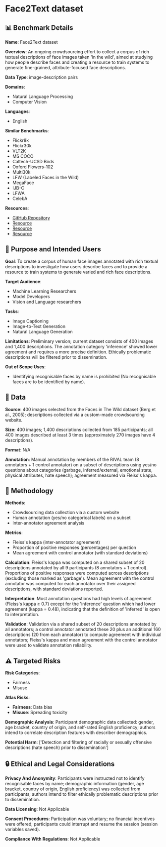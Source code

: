 # Face2Text dataset

## 📊 Benchmark Details

**Name**: Face2Text dataset

**Overview**: An ongoing crowdsourcing effort to collect a corpus of rich textual descriptions of face images taken 'in the wild', aimed at studying how people describe faces and creating a resource to train systems to generate fine-grained, attribute-focused face descriptions.

**Data Type**: image-description pairs

**Domains**:
- Natural Language Processing
- Computer Vision

**Languages**:
- English

**Similar Benchmarks**:
- Flickr8k
- Flickr30k
- VLT2K
- MS COCO
- Caltech-UCSD Birds
- Oxford Flowers-102
- Multi30k
- LFW (Labeled Faces in the Wild)
- MegaFace
- IJB-C
- LFWA
- CelebA

**Resources**:
- [GitHub Repository](https://github.com/mtanti/face2text-dataset/)
- [Resource](http://tamaraberg.com/faceDataset/)
- [Resource](http://rival.research.um.edu.mt/facedesc/)
- [Resource](https://arxiv.org/abs/1803.03827v2)

## 🎯 Purpose and Intended Users

**Goal**: To create a corpus of human face images annotated with rich textual descriptions to investigate how users describe faces and to provide a resource to train systems to generate varied and rich face descriptions.

**Target Audience**:
- Machine Learning Researchers
- Model Developers
- Vision and Language researchers

**Tasks**:
- Image Captioning
- Image-to-Text Generation
- Natural Language Generation

**Limitations**: Preliminary version; current dataset consists of 400 images and 1,400 descriptions. The annotation category 'inference' showed lower agreement and requires a more precise definition. Ethically problematic descriptions will be filtered prior to dissemination.

**Out of Scope Uses**:
- Identifying recognisable faces by name is prohibited (No recognisable faces are to be identified by name).

## 💾 Data

**Source**: 400 images selected from the Faces in The Wild dataset (Berg et al., 2005); descriptions collected via a custom-made crowdsourcing website.

**Size**: 400 images; 1,400 descriptions collected from 185 participants; all 400 images described at least 3 times (approximately 270 images have 4 descriptions).

**Format**: N/A

**Annotation**: Manual annotation by members of the RIVAL team (8 annotators + 1 control annotator) on a subset of descriptions using yes/no questions about categories (garbage, inferred/external, emotional state, physical attributes, hate speech); agreement measured via Fleiss's kappa.

## 🔬 Methodology

**Methods**:
- Crowdsourcing data collection via a custom website
- Human annotation (yes/no categorical labels) on a subset
- Inter-annotator agreement analysis

**Metrics**:
- Fleiss's kappa (inter-annotator agreement)
- Proportion of positive responses (percentages) per question
- Mean agreement with control annotator (with standard deviations)

**Calculation**: Fleiss's kappa was computed on a shared subset of 20 descriptions annotated by all 9 participants (8 annotators + 1 control). Proportions of positive responses were computed across descriptions (excluding those marked as 'garbage'). Mean agreement with the control annotator was computed for each annotator over their assigned descriptions, with standard deviations reported.

**Interpretation**: Most annotation questions had high levels of agreement (Fleiss's kappa ≥ 0.7) except for the 'inference' question which had lower agreement (kappa = 0.48), indicating that the definition of 'inferred' is open to interpretation.

**Validation**: Validation via a shared subset of 20 descriptions annotated by all annotators; a control annotator annotated these 20 plus an additional 160 descriptions (20 from each annotator) to compute agreement with individual annotators; Fleiss's kappa and mean agreement with the control annotator were used to validate annotation reliability.

## ⚠️ Targeted Risks

**Risk Categories**:
- Fairness
- Misuse

**Atlas Risks**:
- **Fairness**: Data bias
- **Misuse**: Spreading toxicity

**Demographic Analysis**: Participant demographic data collected: gender, age bracket, country of origin, and self-rated English proficiency; authors intend to correlate description features with describer demographics.

**Potential Harm**: ['Detection and filtering of racially or sexually offensive descriptions (hate speech) prior to dissemination']

## 🔒 Ethical and Legal Considerations

**Privacy And Anonymity**: Participants were instructed not to identify recognisable faces by name; demographic information (gender, age bracket, country of origin, English proficiency) was collected from participants; authors intend to filter ethically problematic descriptions prior to dissemination.

**Data Licensing**: Not Applicable

**Consent Procedures**: Participation was voluntary; no financial incentives were offered; participants could interrupt and resume the session (session variables saved).

**Compliance With Regulations**: Not Applicable
